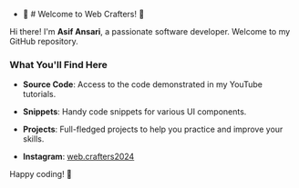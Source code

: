 - 👋 # Welcome to Web Crafters! 🎨

Hi there! I'm **Asif Ansari**, a passionate software developer. Welcome to my GitHub repository.


### What You'll Find Here

- **Source Code**: Access to the code demonstrated in my YouTube tutorials.
- **Snippets**: Handy code snippets for various UI components.
- **Projects**: Full-fledged projects to help you practice and improve your skills.

- **Instagram**: [web.crafters2024](https://www.instagram.com/web.crafters2024)

Happy coding! 🚀
